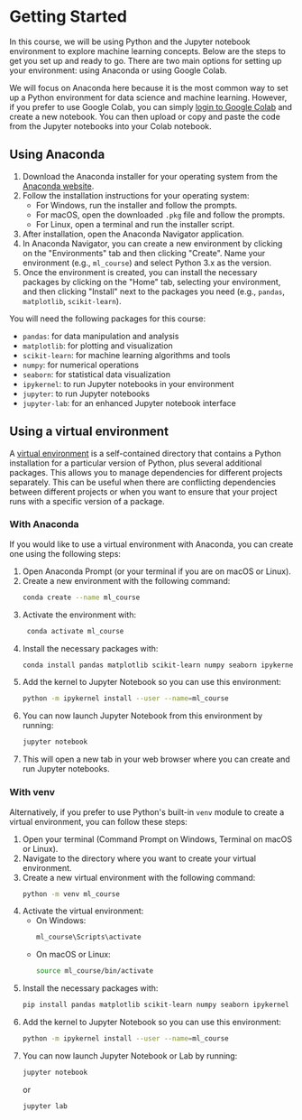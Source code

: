 # Getting Started

In this course, we will be using Python and the Jupyter notebook environment to explore machine learning concepts. Below are the steps to get you set up and ready to go. There are two main options for setting up your environment: using Anaconda or using Google Colab.

We will focus on Anaconda here because it is the most common way to set up a Python environment for data science and machine learning. However, if you prefer to use Google Colab, you can simply [login to Google Colab](https://colab.research.google.com/) and create a new notebook. You can then upload or copy and paste the code from the Jupyter notebooks into your Colab notebook.

## Using Anaconda

1. Download the Anaconda installer for your operating system from the [Anaconda website](https://www.anaconda.com/products/distribution#download-section).
2. Follow the installation instructions for your operating system:
   - For Windows, run the installer and follow the prompts.
   - For macOS, open the downloaded `.pkg` file and follow the prompts.
   - For Linux, open a terminal and run the installer script.
3. After installation, open the Anaconda Navigator application.
4. In Anaconda Navigator, you can create a new environment by clicking on the "Environments" tab and then clicking "Create". Name your environment (e.g., `ml_course`) and select Python 3.x as the version.
5. Once the environment is created, you can install the necessary packages by clicking on the "Home" tab, selecting your environment, and then clicking "Install" next to the packages you need (e.g., `pandas`, `matplotlib`, `scikit-learn`).

You will need the following packages for this course:
- `pandas`: for data manipulation and analysis
- `matplotlib`: for plotting and visualization
- `scikit-learn`: for machine learning algorithms and tools
- `numpy`: for numerical operations
- `seaborn`: for statistical data visualization
- `ipykernel`: to run Jupyter notebooks in your environment
- `jupyter`: to run Jupyter notebooks
- `jupyter-lab`: for an enhanced Jupyter notebook interface

## Using a virtual environment

A [virtual environment](https://docs.python.org/3/tutorial/venv.html) is a self-contained directory that contains a Python installation for a particular version of Python, plus several additional packages. This allows you to manage dependencies for different projects separately. This can be useful when there are conflicting dependencies between different projects or when you want to ensure that your project runs with a specific version of a package.

### With Anaconda

If you would like to use a virtual environment with Anaconda, you can create one using the following steps:

1. Open Anaconda Prompt (or your terminal if you are on macOS or Linux).
2. Create a new environment with the following command:
   ```bash
   conda create --name ml_course
   ```
3. Activate the environment with:
   ```bash
    conda activate ml_course
    ```
4. Install the necessary packages with:
    ```bash
    conda install pandas matplotlib scikit-learn numpy seaborn ipykernel jupyter jupyter-lab
    ```
5. Add the kernel to Jupyter Notebook so you can use this environment:
    ```bash
    python -m ipykernel install --user --name=ml_course
    ```
6. You can now launch Jupyter Notebook from this environment by running:
    ```bash
    jupyter notebook
    ```
7. This will open a new tab in your web browser where you can create and run Jupyter notebooks.

### With venv

Alternatively, if you prefer to use Python's built-in `venv` module to create a virtual environment, you can follow these steps:

1. Open your terminal (Command Prompt on Windows, Terminal on macOS or Linux).
2. Navigate to the directory where you want to create your virtual environment.
3. Create a new virtual environment with the following command:
   ```bash
   python -m venv ml_course
   ```
4. Activate the virtual environment:
    - On Windows:
      ```bash
      ml_course\Scripts\activate
      ```
    - On macOS or Linux:
      ```bash
      source ml_course/bin/activate
      ```
5. Install the necessary packages with:
    ```bash
    pip install pandas matplotlib scikit-learn numpy seaborn ipykernel jupyter jupyter-lab
    ```
6. Add the kernel to Jupyter Notebook so you can use this environment:
    ```bash
    python -m ipykernel install --user --name=ml_course
    ```
7. You can now launch Jupyter Notebook or Lab by running:
    ```bash
    jupyter notebook
    ```
    or
    ```bash
    jupyter lab
    ```